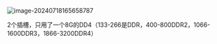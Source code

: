 ![image-20240718165658787](https://cdn.jsdelivr.net/gh/sword4869/pic1@main/images/202407181656655.png)

2个插槽，只用了一个8G的DD4（133-266是DDR，400-800DDR2，1066-1600DDR3，1866-3200DDR4）